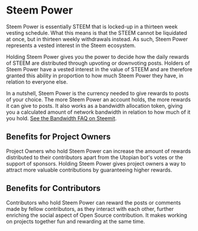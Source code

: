 # Steem PowerSteem Power is essentially STEEM that is locked-up in a thirteen week vesting schedule. What this means is that the STEEM cannot be liquidated at once, but in thirteen weekly withdrawals instead. As such, Steem Power represents a vested interest in the Steem ecosystem.Holding Steem Power gives you the power to decide how the daily rewards of STEEM are distributed through upvoting or downvoting posts. Holders of Steem Power have a vested interest in the value of STEEM and are therefore granted this ability in proportion to how much Steem Power they have, in relation to everyone else.In a nutshell, Steem Power is the currency needed to give rewards to posts of your choice. The more Steem Power an account holds, the more rewards it can give to posts. It also works as a bandwidth allocation token, giving you a calculated amount of network bandwidth in relation to how much of it you hold. [See the Bandwidth FAQ on Steemit](#).## Benefits for Project OwnersProject Owners who hold Steem Power can increase the amount of rewards distributed to their contributors apart from the Utopian bot's votes or the support of sponsors. Holding Steem Power gives project owners a way to attract more valuable contributions by guaranteeing higher rewards.## Benefits for ContributorsContributors who hold Steem Power can reward the posts or comments made by fellow contributors, as they interact with each other, further enriching the social aspect of Open Source contribution. It makes working on projects together fun and rewarding at the same time.